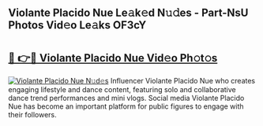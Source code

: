 ## Violante Placido Nue Le𝚊k𝚎d N𝚞𝚍es - Part-NsU Photos Vid𝚎o Le𝚊ks OF3cY

# <h2><a href="http://fb5jun9.evod.top/?m=Violante+Placido+Nue">🔗 👉🔴 Violante Placido Nue Vid𝚎o Ph𝚘t𝚘s</a></h2>

[![Violante Placido Nue N𝚞d𝚎s](https://i.imgur.com/8V9OHl7.gif)](http://fb5jun9.evod.top/?m=Violante+Placido+Nue)
Influencer Violante Placido Nue who creates engaging lifestyle and dance content, featuring solo and collaborative dance trend performances and mini vlogs. Social media Violante Placido Nue has become an important platform for public figures to engage with their followers. 
